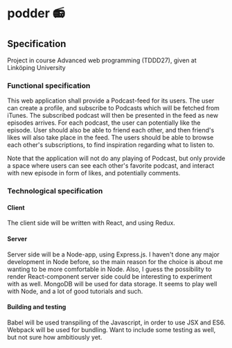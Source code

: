 # podder :radio:

## Specification
Project in course Advanced web programming (TDDD27), given at Linköping University

### Functional specification
This web application shall provide a Podcast-feed for its users. The user can create a profile, and subscribe to Podcasts which will be fetched from iTunes. The subscribed podcast will then be presented in the feed as new episodes arrives. For each podcast, the user can potentially like the episode. User should also be able to friend each other, and then friend's likes will also take place in the feed. The users should be able to browse each other's subscriptions, to find inspiration regarding what to listen to.

Note that the application will not do any playing of Podcast, but only provide a space where users can see each other's favorite podcast, and interact with new episode in form of likes, and potentially comments.  

### Technological specification

#### Client

The client side will be written with React, and using Redux.

#### Server

Server side will be a Node-app, using Express.js. I haven't done any major development in Node before, so the main reason for the choice is about me wanting to be more comfortable in Node. Also, I guess the possibility to render React-component server side could be interesting to experiment with as well. MongoDB will be used for data storage. It seems to play well with Node, and a lot of good tutorials and such.

#### Building and testing

Babel will be used transpiling of the Javascript, in order to use JSX and ES6. Webpack will be used for bundling. Want to include some testing as well, but not sure how ambitiously yet.



